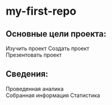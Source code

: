 # my-first-repo

## Основные цели проекта:
Изучить проект
Создать проект  
Презентовать проект

## Сведения:
Проведенная аналика  
Собранная информация
Статистика